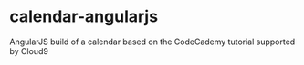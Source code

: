 # calendar-angularjs
AngularJS build of a calendar based on the CodeCademy tutorial supported by Cloud9 
